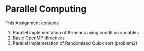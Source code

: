 # Parallel Computing

This Assignment contains 
1. Parallel implementation of K-means using condition variables
2. Basic OpenMP directives 
3. Parallel implemetation of Randomized Quick sort (problem2)
